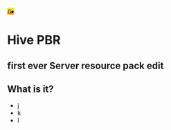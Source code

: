 ![Hive logo](./assets/pack_icon.png)

# Hive PBR
   first ever Server resource pack edit
---

## What is it?
 - j
 - k
 - l
